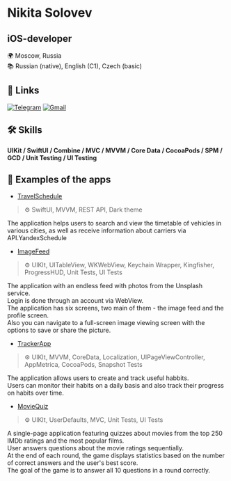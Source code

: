 
# Nikita Solovev 
## iOS-developer

🌍 Moscow, Russia\
📚 Russian (native), English (C1), Czech (basic) 



## 🔗 Links
[![Telegram](https://img.shields.io/badge/Telegram-2CA5E0?style=for-the-badge&logo=telegram&logoColor=white)](https://t.me/DuckUt)
[![Gmail](https://img.shields.io/badge/Gmail-D14836?style=for-the-badge&logo=gmail&logoColor=white)](mr.utingen@gmail.com) 




## 🛠 Skills
**UIKit / SwiftUI / Combine / MVC / MVVM / Core Data  / CocoaPods / SPM / GCD  / Unit Testing / UI Testing**




## 📱 Examples of the apps

- [TravelSchedule](https://github.com/UtinsStory/TravelSchedule)
  
> ⚙️ SwiftUI, MVVM, REST API, Dark theme

The application helps users to search and view the timetable of vehicles in various cities, as well as receive information about carriers via API.YandexSchedule


 - [ImageFeed](https://github.com/UtinsStory/ImageFeed)
 
 > ⚙️ UIKIt, UITableView, WKWebView, Keychain Wrapper, Kingfisher, ProgressHUD, Unit Tests, UI Tests

The application with an endless feed with photos from the Unsplash service.\
Login is done through an account via WebView.\
The application has six screens, two main of them  - the image feed and the profile screen.\
Also you can navigate to a full-screen image viewing screen with the options to save or share the picture.

- [TrackerApp](https://github.com/UtinsStory/TrackerApp)

> ⚙️ UIKIt, MVVM, CoreData, Localization, UIPageViewController, AppMetrica, CocoaPods, Snapshot Tests

The application allows users to create and track useful habbits.\
Users can monitor their habits on a daily basis and also track their progress on habits over time.

- [MovieQuiz](https://github.com/UtinsStory/MovieQuiz)

> ⚙️ UIKIt, UserDefaults, MVC, Unit Tests, UI Tests

A single-page application featuring quizzes about movies from the top 250 IMDb ratings and the most popular films.\
User answers questions about the movie ratings sequentially.\
At the end of each round, the game displays statistics based on the number of correct answers and the user's best score.\
The goal of the game is to answer all 10 questions in a round correctly.
